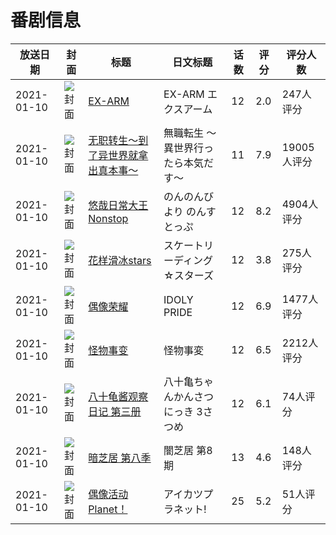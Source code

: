 # 番剧信息

|放送日期|封面|标题|日文标题|话数|评分|评分人数|
|---|---|---|---|---|---|---|
|2021-01-10|![封面](https://lain.bgm.tv/pic/cover/c/18/80/269565_773AT.jpg)|[EX-ARM](https://bangumi.tv/subject/269565)|EX-ARM エクスアーム|12|2.0|247人评分|
|2021-01-10|![封面](https://lain.bgm.tv/pic/cover/c/8b/00/277554_z999u.jpg)|[无职转生～到了异世界就拿出真本事～](https://bangumi.tv/subject/277554)|無職転生 ～異世界行ったら本気だす～|11|7.9|19005人评分|
|2021-01-10|![封面](https://lain.bgm.tv/pic/cover/c/ac/b7/282684_5lN9Z.jpg)|[悠哉日常大王 Nonstop](https://bangumi.tv/subject/282684)|のんのんびより のんすとっぷ|12|8.2|4904人评分|
|2021-01-10|![封面](https://lain.bgm.tv/pic/cover/c/3b/af/295766_53J4d.jpg)|[花样滑冰stars](https://bangumi.tv/subject/295766)|スケートリーディング☆スターズ|12|3.8|275人评分|
|2021-01-10|![封面](https://lain.bgm.tv/pic/cover/c/14/f6/296151_FF3Ls.jpg)|[偶像荣耀](https://bangumi.tv/subject/296151)|IDOLY PRIDE|12|6.9|1477人评分|
|2021-01-10|![封面](https://lain.bgm.tv/pic/cover/c/6d/7c/296941_j4dd2.jpg)|[怪物事变](https://bangumi.tv/subject/296941)|怪物事変|12|6.5|2212人评分|
|2021-01-10|![封面](https://lain.bgm.tv/pic/cover/c/86/05/315804_GPogW.jpg)|[八十龟酱观察日记 第三册](https://bangumi.tv/subject/315804)|八十亀ちゃんかんさつにっき 3さつめ|12|6.1|74人评分|
|2021-01-10|![封面](https://lain.bgm.tv/pic/cover/c/29/51/321092_j7P37.jpg)|[暗芝居 第八季](https://bangumi.tv/subject/321092)|闇芝居 第8期|13|4.6|148人评分|
|2021-01-10|![封面](https://lain.bgm.tv/pic/cover/c/2f/e7/321289_1M1GJ.jpg)|[偶像活动Planet！](https://bangumi.tv/subject/321289)|アイカツプラネット!|25|5.2|51人评分|
